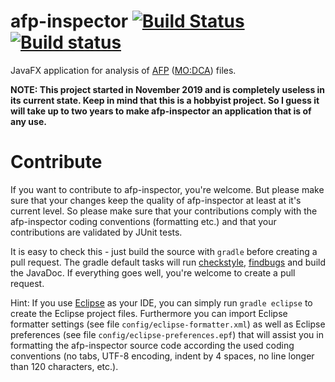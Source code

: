 # afp-inspector [![Build Status](https://travis-ci.org/michaelknigge/afp-inspector.svg?branch=master)](https://travis-ci.org/michaelknigge/afp-inspector) [![Build status](https://ci.appveyor.com/api/projects/status/mite05amgfeq7f57?svg=true)](https://ci.appveyor.com/project/michaelknigge/afp-inspector)

JavaFX application for analysis of [AFP](https://en.wikipedia.org/wiki/Advanced_Function_Presentation) ([MO:DCA](https://en.wikipedia.org/wiki/MODCA)) files.

**NOTE: This project started in November 2019 and is completely useless in its current state. Keep in mind that this is a hobbyist project. So I guess
it will take up to two years to make afp-inspector an application that is of any use.**

# Contribute
If you want to contribute to afp-inspector, you're welcome. But please make sure that your changes keep the quality of afp-inspector at least at it's current level. So please make sure that your contributions comply with the afp-inspector coding conventions (formatting etc.) and that your contributions are validated by JUnit tests.

It is easy to check this - just build the source with `gradle` before creating a pull request. The gradle default tasks will run [checkstyle](http://checkstyle.sourceforge.net/), [findbugs](http://findbugs.sourceforge.net/) and build the JavaDoc. If everything goes well, you're welcome to create a pull request.

Hint: If you use [Eclipse](https://eclipse.org/) as your IDE, you can simply run `gradle eclipse` to create the Eclipse project files. Furthermore you can import Eclipse formatter settings (see file `config/eclipse-formatter.xml`) as well as Eclipse preferences (see file `config/eclipse-preferences.epf`) that will assist you in formatting the afp-inspector source code according the used coding conventions (no tabs, UTF-8 encoding, indent by 4 spaces, no line longer than 120 characters, etc.).
